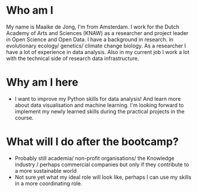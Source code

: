 # Who am I

My name is Maaike de Jong, I'm from Amsterdam. 
I work for the Dutch Academy of Arts and Sciences (KNAW) as a researcher and project leader in Open Science and Open Data. I have a background in research. in evolutionary ecology/ genetics/ climate change biology. As a researcher I have a lot of experience in data analysis. Also in my current job I work a lot with the technical side of research data infrastructure. 

# Why am I here

* I want to improve my Python skills for data analysis! And learn more about data visualisation and machine learning. I'm looking forward to implement my newly learned skills during the practical projects in the course. 

# What will I do after the bootcamp?

* Probably still academia/ non-profit organisations/ the Knowledge industry / perhaps commercial companies but only if they contribute to a more sustainable world
* Not sure yet what my ideal role will look like, perhaps I can use my skills in a more coordinating role. 

